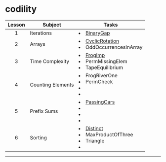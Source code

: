 codility
===

 Lesson | Subject | Tasks
:---: | --- | ---
1 | Iterations | <li> [BinaryGap](/easy/src/BinaryGap.java) 
2 | Arrays | <li> [CyclicRotation](/easy/src/CyclicRotation.java) <li> OddOccurrencesInArray
3 | Time Complexity | <li> [FrogImp](/easy/src/FrogImp.java) <li> PermMissingElem <li> TapeEquilibrium
4 | Counting Elements | <li> FrogRiverOne <li> PermCheck <li> <li>
5 | Prefix Sums | <li> [PassingCars](/easy/src/PassingCars.java) <li> <li> <li>
6 | Sorting | <li> [Distinct](/easy/src/Distinct.java) <li> MaxProductOfThree <li> Triangle <li>

---